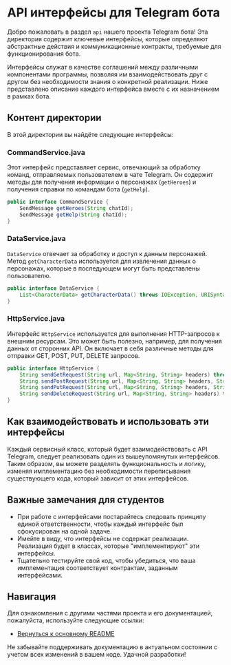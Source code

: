 # API интерфейсы для Telegram бота

Добро пожаловать в раздел `api` нашего проекта Telegram бота! Эта директория содержит ключевые интерфейсы, которые определяют абстрактные действия и коммуникационные контракты, требуемые для функционирования бота.

Интерфейсы служат в качестве соглашений между различными компонентами программы, позволяя им взаимодействовать друг с другом без необходимости знания о конкретной реализации. Ниже представлено описание каждого интерфейса вместе с их назначением в рамках бота.

## Контент директории

В этой директории вы найдёте следующие интерфейсы:

### CommandService.java

Этот интерфейс представляет сервис, отвечающий за обработку команд, отправляемых пользователем в чате Telegram. Он содержит методы для получения информации о персонажах (`getHeroes`) и получения справки по командам бота (`getHelp`).

```java
public interface CommandService {
    SendMessage getHeroes(String chatId);
    SendMessage getHelp(String chatId);
}
```

### DataService.java

`DataService` отвечает за обработку и доступ к данным персонажей. Метод `getCharacterData` используется для извлечения данных о персонажах, которые в последующем могут быть представлены пользователю.

```java
public interface DataService {
    List<CharacterData> getCharacterData() throws IOException, URISyntaxException;
}
```

### HttpService.java

Интерфейс `HttpService` используется для выполнения HTTP-запросов к внешним ресурсам. Это может быть полезно, например, для получения данных от сторонних API. Он включает в себя различные методы для отправки GET, POST, PUT, DELETE запросов.

```java
public interface HttpService {
    String sendGetRequest(String url, Map<String, String> headers) throws IOException, URISyntaxException;
    String sendPostRequest(String url, Map<String, String> headers, String body) throws IOException, URISyntaxException;
    String sendPutRequest(String url, Map<String, String> headers, String body) throws IOException, URISyntaxException;
    String sendDeleteRequest(String url, Map<String, String> headers) throws IOException, URISyntaxException;
}
```

## Как взаимодействовать и использовать эти интерфейсы

Каждый сервисный класс, который будет взаимодействовать с API Telegram, следует реализовать один из вышеупомянутых интерфейсов. Таким образом, вы можете разделять функциональность и логику, изменяя имплементацию без необходимости переписывания существующего кода, который зависит от этих интерфейсов.

## Важные замечания для студентов

- При работе с интерфейсами постарайтесь следовать принципу единой ответственности, чтобы каждый интерфейс был сфокусирован на одной задаче.
- Имейте в виду, что интерфейсы не содержат реализации. Реализация будет в классах, которые "имплементируют" эти интерфейсы.
- Тщательно тестируйте свой код, чтобы убедиться, что ваша имплементация соответствует контрактам, заданным интерфейсами.

## Навигация

Для ознакомления с другими частями проекта и его документацией, пожалуйста, используйте следующие ссылки:

- [Вернуться к основному README](/java-bot-homework/README.md)

Не забывайте поддерживать документацию в актуальном состоянии с учетом всех изменений в вашем коде. Удачной разработки!